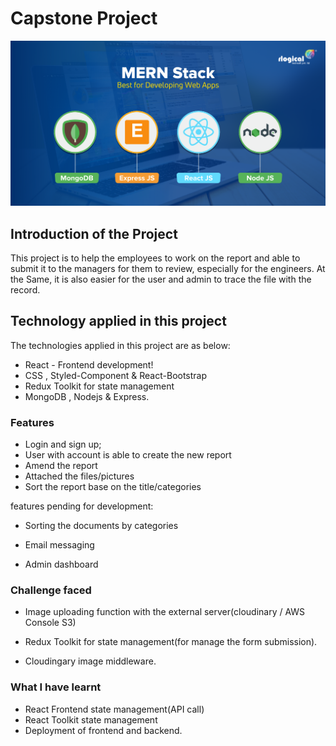 # Capstone Project

![Alt text](image.png)

## Introduction of the Project

This project is to help the employees to work on the report and able to submit it to the managers for them to review, especially for the engineers.
At the Same, it is also easier for the user and admin to trace the file with the record.

## Technology applied in this project

The technologies applied in this project are as below:

- React - Frontend development!
- CSS , Styled-Component & React-Bootstrap
- Redux Toolkit for state management
- MongoDB , Nodejs & Express.

### Features

- Login and sign up;
- User with account is able to create the new report
- Amend the report
- Attached the files/pictures
- Sort the report base on the title/categories

features pending for development:

- Sorting the documents by categories

- Email messaging

- Admin dashboard

### Challenge faced

- Image uploading function with the external server(cloudinary / AWS Console S3)

- Redux Toolkit for state management(for manage the form submission).

- Cloudingary image middleware.

### What I have learnt

- React Frontend state management(API call)
- React Toolkit state management
- Deployment of frontend and backend.